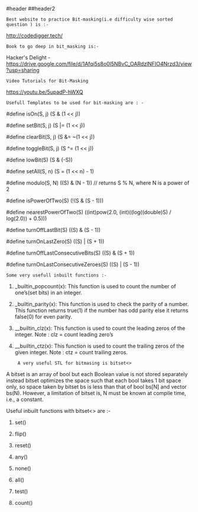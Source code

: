 #header
##header2

    Best website to practice Bit-masking(i.e difficulty wise sorted question ) is :-

http://codedigger.tech/

    Book to go deep in bit_masking is:-

Hacker's Delight - https://drive.google.com/file/d/1Afqi5s8o0l5NBvC_OARdzlNFIO4Nrzd3/view?usp=sharing    

    Video Tutorials for Bit-Masking 

https://youtu.be/5upadP-hWXQ

    Usefull Templates to be used for bit-masking are : -

#define isOn(S, j) (S & (1 << j))

#define setBit(S, j) (S |= (1 << j))

#define clearBit(S, j) (S &= ~(1 << j))

#define toggleBit(S, j) (S ^= (1 << j))

#define lowBit(S) (S & (-S))

#define setAll(S, n) (S = (1 << n) - 1)

#define modulo(S, N) ((S) & (N - 1))   // returns S % N, where N is a power of 2

#define isPowerOfTwo(S) (!(S & (S - 1)))

#define nearestPowerOfTwo(S) ((int)pow(2.0, (int)((log((double)S) / log(2.0)) + 0.5)))

#define turnOffLastBit(S) ((S) & (S - 1))

#define turnOnLastZero(S) ((S) | (S + 1))

#define turnOffLastConsecutiveBits(S) ((S) & (S + 1))

#define turnOnLastConsecutiveZeroes(S) ((S) | (S - 1))

    Some very usefull inbuilt functions :-

1. _builtin_popcount(x): This function is used to count the number of one’s(set bits) in an integer.    

2. _builtin_parity(x): This function is used to check the parity of a number. This function returns true(1) if the number has odd parity else it returns false(0) for even parity.

3. __builtin_clz(x): This function is used to count the leading zeros of the integer. Note : clz = count leading zero’s

4. __builtin_ctz(x): This function is used to count the trailing zeros of the given integer. Note : ctz = count trailing zeros.


        A very useful STL for bitmasing is bitset<>

A bitset is an array of bool but each Boolean value is not stored separately instead bitset optimizes the space such that each bool takes 1 bit space only, so space taken by bitset bs is less than that of bool bs[N] and vector bs(N). However, a limitation of bitset is, N must be known at compile time, i.e., a constant.

Useful inbuilt functions with bitset<> are :-

1. set()

2. flip()

3. reset()

4. any()

5. none()

6. all()

7. test()

8. count()

        
